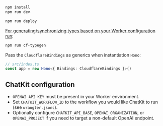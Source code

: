 ```txt
npm install
npm run dev
```

```txt
npm run deploy
```

[For generating/synchronizing types based on your Worker configuration run](https://developers.cloudflare.com/workers/wrangler/commands/#types):

```txt
npm run cf-typegen
```

Pass the `CloudflareBindings` as generics when instantiation `Hono`:

```ts
// src/index.ts
const app = new Hono<{ Bindings: CloudflareBindings }>()
```

## ChatKit configuration

- `OPENAI_API_KEY` must be present in your Worker environment.
- Set `CHATKIT_WORKFLOW_ID` to the workflow you would like ChatKit to run (see `wrangler.jsonc`).
- Optionally configure `CHATKIT_API_BASE`, `OPENAI_ORGANIZATION`, or `OPENAI_PROJECT` if you need to target a non-default OpenAI endpoint.
